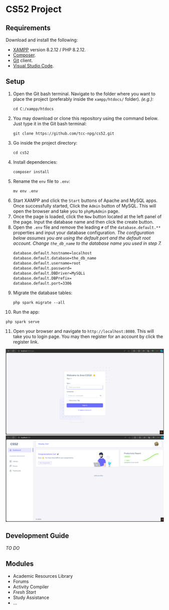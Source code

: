 # CS52 Project

## Requirements

Download and install the following:

- [XAMPP](https://www.apachefriends.org/download.html) version 8.2.12 / PHP 8.2.12.
- [Composer](https://getcomposer.org/download/).
- [Git](https://git-scm.com/downloads) client.
- [Visual Studio Code](https://code.visualstudio.com/Download).

## Setup

1. Open the Git bash terminal. Navigate to the folder where you want to place the project (preferably inside
   the `xampp/htdocs/` folder).
   _(e.g.):_
   ```shell
   cd C:/xampp/htdocs
   ```
2. You may download or clone this repository using the command below. Just type it in the Git bash terminal:
    ```shell
    git clone https://github.com/tcc-npg/cs52.git
    ```
3. Go inside the project directory:
    ```shell
    cd cs52
    ```
4. Install dependencies:
   ```shell
   composer install
   ```
5. Rename the `env` file to `.env`:
   ```shell
   mv env .env
   ```
6. Start XAMPP and click the `Start` buttons of Apache and MySQL apps. Once successfully started, Click the `Admin`
   button of MySQL. This will open the browser and take you to `phpMyAdmin` page.
7. Once the page is loaded, click the `New` button located at the left panel of the page. Input the database name and
   then click the create button.
8. Open the `.env` file and remove the leading `#` of the `database.default.**` properties and input your database
   configuration. _The configuration below assumes you are using the default port and the default root account.
   Change `the_db_name` to the database name you used in step 7._
   ```dotenv
   database.default.hostname=localhost
   database.default.database=the_db_name
   database.default.username=root
   database.default.password=
   database.default.DBDriver=MySQLi
   database.default.DBPrefix=
   database.default.port=3306
   ```
9. Migrate the database tables:
   ```shell
   php spark migrate --all
   ```
10. Run the app:
   ```shell
   php spark serve
   ```
11. Open your browser and navigate to `http://localhost:8080`. This will take you to login page. You may then register
    for an account by click the register link.

![register.png](register.png)
![dashboard.png](dashboard.png)

## Development Guide

_TO DO_

## Modules

- Academic Resources Library
- Forums
- Activity Compiler
- _Fresh Start_
- Study Assistance
- ...